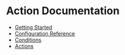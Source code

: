 Action Documentation
==============================

- [Getting Started](./getting-started.md)
- [Configuration Reference](./configuration-reference.md)
- [Conditions](./conditions.md)
- [Actions](./actions.md)
